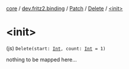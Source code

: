 [core](../../../index.md) / [dev.fritz2.binding](../../index.md) / [Patch](../index.md) / [Delete](index.md) / [&lt;init&gt;](./-init-.md)

# &lt;init&gt;

(js) `Delete(start: `[`Int`](https://kotlinlang.org/api/latest/jvm/stdlib/kotlin/-int/index.html)`, count: `[`Int`](https://kotlinlang.org/api/latest/jvm/stdlib/kotlin/-int/index.html)` = 1)`

nothing to be mapped here...

